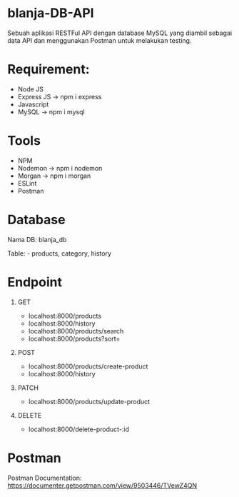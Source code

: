 # blanja-DB-API

Sebuah aplikasi RESTFul API dengan database MySQL yang diambil sebagai data API dan menggunakan Postman untuk melakukan testing.

# Requirement:
- Node JS
- Express JS -> npm i express
- Javascript
- MySQL -> npm i mysql

# Tools
- NPM
- Nodemon -> npm i nodemon
- Morgan -> npm i morgan
- ESLint
- Postman

# Database
Nama DB: blanja_db

Table: - products, category, history

# Endpoint
1. GET
   - localhost:8000/products
   - localhost:8000/history
   - localhost:8000/products/search
   - localhost:8000/products?sort=

2. POST
   - localhost:8000/products/create-product
   - localhost:8000/history

3. PATCH
   - localhost:8000/products/update-product

4. DELETE
   - localhost:8000/delete-product-:id

# Postman
Postman Documentation:
https://documenter.getpostman.com/view/9503446/TVewZ4QN
   

